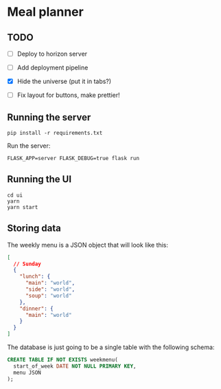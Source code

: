 # Meal planner


## TODO

- [ ] Deploy to horizon server
- [ ] Add deployment pipeline
- [x] Hide the universe (put it in tabs?)
- [ ] Fix layout for buttons, make prettier!


## Running the server

```
pip install -r requirements.txt
```


Run the server:

```
FLASK_APP=server FLASK_DEBUG=true flask run
```


## Running the UI


```
cd ui
yarn
yarn start
```


## Storing data

The weekly menu is a JSON object that will look like this:

```JSON
[
  // Sunday
  {
    "lunch": {
      "main": "world",
      "side": "world",
      "soup": "world"
    },
    "dinner": {
      "main": "world"
    }
  }
]
```


The database is just going to be a single table with the following schema:

```sql
CREATE TABLE IF NOT EXISTS weekmenu(
  start_of_week DATE NOT NULL PRIMARY KEY,
  menu JSON
);
```
